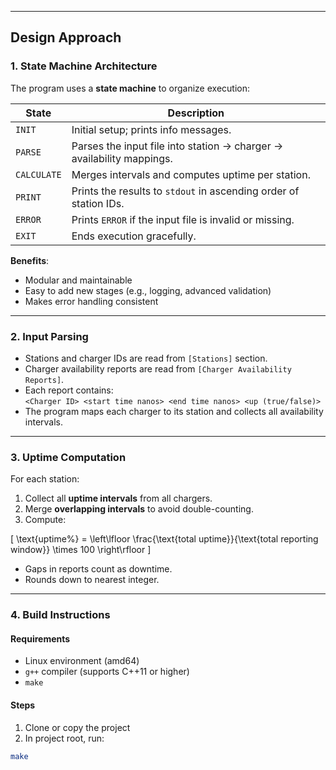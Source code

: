
---

## Design Approach

### 1. State Machine Architecture

The program uses a **state machine** to organize execution:

| State        | Description                                                                 |
|--------------|-----------------------------------------------------------------------------|
| `INIT`       | Initial setup; prints info messages.                                        |
| `PARSE`      | Parses the input file into station → charger → availability mappings.       |
| `CALCULATE`  | Merges intervals and computes uptime per station.                           |
| `PRINT`      | Prints the results to `stdout` in ascending order of station IDs.           |
| `ERROR`      | Prints `ERROR` if the input file is invalid or missing.                     |
| `EXIT`       | Ends execution gracefully.                                                  |

**Benefits**:

- Modular and maintainable
- Easy to add new stages (e.g., logging, advanced validation)
- Makes error handling consistent

---

### 2. Input Parsing

- Stations and charger IDs are read from `[Stations]` section.
- Charger availability reports are read from `[Charger Availability Reports]`.
- Each report contains:  
  `<Charger ID> <start time nanos> <end time nanos> <up (true/false)>`
- The program maps each charger to its station and collects all availability intervals.

---

### 3. Uptime Computation

For each station:

1. Collect all **uptime intervals** from all chargers.
2. Merge **overlapping intervals** to avoid double-counting.
3. Compute:

\[
\text{uptime\%} = \left\lfloor \frac{\text{total uptime}}{\text{total reporting window}} \times 100 \right\rfloor
\]

- Gaps in reports count as downtime.
- Rounds down to nearest integer.

---

### 4. Build Instructions

#### Requirements

- Linux environment (amd64)
- `g++` compiler (supports C++11 or higher)
- `make`

#### Steps

1. Clone or copy the project
2. In project root, run:

```bash
make
